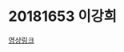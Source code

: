 # 20181653 이강희

[영상링크](https://drive.google.com/drive/folders/1mOU_9iMirl-4CnFeZMh5tHRIw2c3bX5n?usp=sharing)